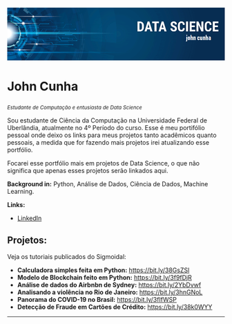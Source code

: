 <p align="center">
  <img src="banner.png" >
</p>

# John Cunha
<sub>*Estudante de Computação e entusiasta de Data Science*</sub>

Sou estudante de Ciência da Computação na Universidade Federal de Uberlândia, atualmente no 4º Período do curso. Esse é meu portifólio pessoal onde deixo os links para meus projetos tanto acadêmicos quanto pessoais, a medida que for fazendo mais projetos irei atualizando esse portfólio.

Focarei esse portfólio mais em projetos de Data Science, o que não significa que apenas esses projetos serão linkados aqui.

**Background in:** Python, Análise de Dados, Ciência de Dados, Machine Learning.

**Links:**
* [LinkedIn](https://www.linkedin.com/in/john-cunha-a424721aa/)


## Projetos:
Veja os tutoriais publicados do Sigmoidal:

* **Calculadora simples feita em Python:** https://bit.ly/38GsZSl
* **Modelo de Blockchain feito em Python:** https://bit.ly/3f9fDjR
* **Análise de dados do Airbnbn de Sydney:** https://bit.ly/2YbDvwf
* **Analisando a violência no Rio de Janeiro:** https://bit.ly/3hnGNoL
* **Panorama do COVID-19 no Brasil:** https://bit.ly/3fIfWSP
* **Detecção de Fraude em Cartões de Crédito:** https://bit.ly/38k0WYY

---





